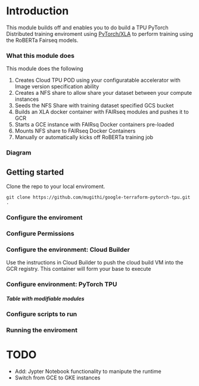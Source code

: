 # Introduction 

This module builds off [](https://github.com/pytorch/xla) and enables you to do build a  TPU PyTorch Distributed training enviroment using [PyTorch/XLA](https://github.com/pytorch/xla) to perform training using the RoBERTa Fairseq models. 

### What this module does
This module does the following 

1. Creates Cloud TPU POD using your configuratable accelerator with Image version specification ability
2. Creates a NFS share to allow share your dataset between your compute instances 
3. Seeds the NFS Share with training dataset specified GCS bucket
4. Builds an XLA docker container with FAIRseq modules and pushes it to GCR
5. Starts a GCE instance with FAIRsq Docker containers pre-loaded
6. Mounts NFS share to FAIRseq Docker Containers 
7. Manually or automatically kicks off RoBERTa training job

### Diagram 


## Getting started

Clone the repo to your local enviroment. 
```
git clone https://github.com/mugithi/google-terraform-pytorch-tpu.git . 
```
### Configure the enviroment 

### Configure Permissions

### Configure the environment: Cloud Builder 

Use the instructions in Cloud Builder to push the cloud build VM into the GCR registry. This container will form your base to execute 
### Configure environment: PyTorch TPU 

##### Table with modifiable modules 

### Configure scripts to run 

### Running the enviroment 

# TODO

- Add: Jypter Notebook functionality to manipute the runtime 
- Switch from GCE to GKE instances


 